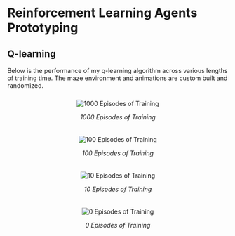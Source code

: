 # Reinforcement Learning Agents Prototyping

## Q-learning

Below is the performance of my q-learning algorithm across various lengths of training time. The maze environment and animations are custom built and randomized.

<div style="display: flex; flex-wrap: wrap; justify-content: center; max-width: 300px; margin: auto;">
  <div style="flex: 1 1 45%; margin: 10px; text-align: center; box-sizing: border-box;">
    <img src="https://github.com/user-attachments/assets/33fa15ff-e185-403a-9601-1bb800fc0c0a" alt="1000 Episodes of Training" style="max-width: 100%; height: auto;" />
    <p><em>1000 Episodes of Training</em></p>
  </div>
  <div style="flex: 1 1 45%; margin: 10px; text-align: center; box-sizing: border-box;">
    <img src="https://github.com/user-attachments/assets/f58ddf8f-b028-43c0-8407-a03b88475b46" alt="100 Episodes of Training" style="max-width: 100%; height: auto;" />
    <p><em>100 Episodes of Training</em></p>
  </div>
  <div style="flex: 1 1 45%; margin: 10px; text-align: center; box-sizing: border-box;">
    <img src="https://github.com/user-attachments/assets/9c0d8108-af4b-43d3-97af-e27ce31247de" alt="10 Episodes of Training" style="max-width: 100%; height: auto;" />
    <p><em>10 Episodes of Training</em></p>
  </div>
  <div style="flex: 1 1 45%; margin: 10px; text-align: center; box-sizing: border-box;">
    <img src="https://github.com/user-attachments/assets/419e25d1-9e0d-4799-8643-41a20486bd21" alt="0 Episodes of Training" style="max-width: 100%; height: auto;" />
    <p><em>0 Episodes of Training</em></p>
  </div>
</div>
